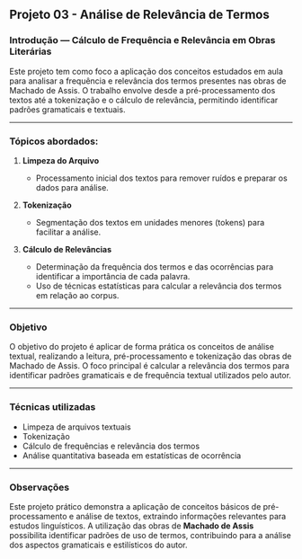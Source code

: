 ## Projeto 03 - Análise de Relevância de Termos

### Introdução — Cálculo de Frequência e Relevância em Obras Literárias

Este projeto tem como foco a aplicação dos conceitos estudados em aula para analisar a frequência e relevância dos termos presentes nas obras de Machado de Assis. O trabalho envolve desde a pré-processamento dos textos até a tokenização e o cálculo de relevância, permitindo identificar padrões gramaticais e textuais.

---

### Tópicos abordados:

1. **Limpeza do Arquivo**  
   - Processamento inicial dos textos para remover ruídos e preparar os dados para análise.

2. **Tokenização**  
   - Segmentação dos textos em unidades menores (tokens) para facilitar a análise.

3. **Cálculo de Relevâncias**  
   - Determinação da frequência dos termos e das ocorrências para identificar a importância de cada palavra.
   - Uso de técnicas estatísticas para calcular a relevância dos termos em relação ao corpus.

---

### Objetivo

O objetivo do projeto é aplicar de forma prática os conceitos de análise textual, realizando a leitura, pré-processamento e tokenização das obras de Machado de Assis. O foco principal é calcular a relevância dos termos para identificar padrões gramaticais e de frequência textual utilizados pelo autor.

---

### Técnicas utilizadas

- Limpeza de arquivos textuais  
- Tokenização  
- Cálculo de frequências e relevância dos termos  
- Análise quantitativa baseada em estatísticas de ocorrência

---

### Observações

Este projeto prático demonstra a aplicação de conceitos básicos de pré-processamento e análise de textos, extraindo informações relevantes para estudos linguísticos. A utilização das obras de **Machado de Assis** possibilita identificar padrões de uso de termos, contribuindo para a análise dos aspectos gramaticais e estilísticos do autor.
